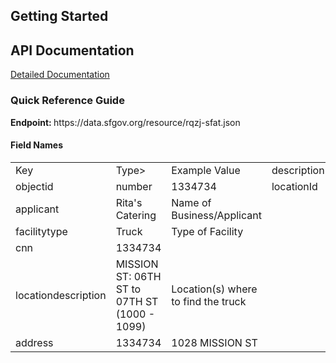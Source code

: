<h2> Getting Started </h2>

<h2> API Documentation </h2>
<a target="_blank" href="https://dev.socrata.com/foundry/data.sfgov.org/rqzj-sfat">Detailed Documentation</a>

<h3>Quick Reference Guide</h3>
<b>Endpoint: </b> https://data.sfgov.org/resource/rqzj-sfat.json
<h4>Field Names</h4>
<table style="width: 100%;">
<tbody>
  <tr><td>Key</td><td>Type></td><td>Example Value</td><td>description</td></tr>
  
<tr><td>objectid</td><td>number</td><td>1334734</td><td>locationId</td></tr>
<tr><td>applicant</td><td>Rita's Catering</td><td>Name of Business/Applicant</td></tr>
<tr><td>facilitytype</td><td>Truck</td><td>Type of Facility</td></tr>
<tr><td>cnn</td><td>1334734</td><td></td></tr>
<tr><td>locationdescription</td><td>MISSION ST: 06TH ST to 07TH ST (1000 - 1099)</td><td>Location(s) where to find the truck</td></tr>
<tr><td>address</td><td>1334734</td><td>1028 MISSION ST</td></tr>
</tbody>
</table>
